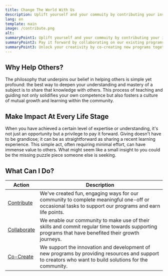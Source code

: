 ```yaml
---
title: Change The World With Us
description: Uplift yourself and your commuity by contributing your insights, collaborating on our existing programs, and co-creating new programs together with us.
lang: en
template: main
image: /contribute.png
alt: 
summaryPoint1: Uplift yourself and your commuity by contributing your insights.
summaryPoint2: Pay it forward by collaborating on our existing programs. 
summaryPoint3: Unlock your creativity by co-creating new programs together with us.
---
```


## Why Help Others?

The philosophy that underpins our belief in helping others is simple yet profound: the best way to deepen your understanding and mastery of a subject is to share that knowledge with others. This process of teaching and guiding not only solidifies your own competence but also fosters a culture of mutual growth and learning within the community.

## Make Impact At Every Life Stage

When you have achieved a certain level of expertise or understanding, it's not just an opportunity but a privilege to pay it forward. Giving doesn't have to be grandiose; it can be as straightforward as sharing a recent learning experience. This simple act, often requiring minimal effort, can have immense value to others. What might seem like a small insight to you could be the missing puzzle piece someone else is seeking.

## What Can I Do?

| Action                                                       | Description                                                                                                                   |
|--------------------------------------------------------------|-------------------------------------------------------------------------------------------------------------------------------|
| [Contribute](/make-positive-impact/contribute)               | We've created fun, engaging ways for our community to complete meaningful one-off or occasional tasks to support our programs and earn life points. |
| [Collaborate](/make-positive-impact/collaborate)             | We enable our community to make use of their skills and commit regular time towards supporting programs that have benefited their growth journeys. |
| [Co-Create](/make-positive-impact/co-create)                 | We support the innovation and development of new programs by providing resources and support to creators who want to build solutions for the community. |